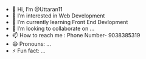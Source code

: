 - 👋 Hi, I’m @Uttaran11
- 👀 I’m interested in Web Development
- 🌱 I’m currently learning Front End Devlopment
- 💞️ I’m looking to collaborate on ...
- 📫 How to reach me : Phone Number- 9038385319
- 😄 Pronouns: ...
- ⚡ Fun fact: ...

<!---
Uttaran11/Uttaran11 is a ✨ special ✨ repository because its `README.md` (this file) appears on your GitHub profile.
You can click the Preview link to take a look at your changes.
--->
